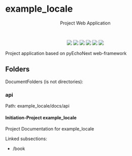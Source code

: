 # example_locale

<p align="center">Project Web Application</p>
<br>
<p align="center">
	<img src="https://img.shields.io/github/languages/top/example_locale/example_locale?style=for-the-badge">
	<img src="https://img.shields.io/github/languages/count/example_locale/example_locale?style=for-the-badge">
	<img src="https://img.shields.io/github/license/example_locale/example_locale?style=for-the-badge">
	<img src="https://img.shields.io/github/stars/example_locale/example_locale?style=for-the-badge">
	<img src="https://img.shields.io/github/issues/example_locale/example_locale?style=for-the-badge">
	<img src="https://img.shields.io/github/last-commit/example_locale/example_locale?style=for-the-badge">
</p>

Project application based on pyEchoNext web-framework

## Folders
DocumentFolders (is not directories):

### api
Path: example_locale/docs/api

#### Initiation-Project example_locale
Project Documentation for example_locale

Linked subsections:

 + /book
